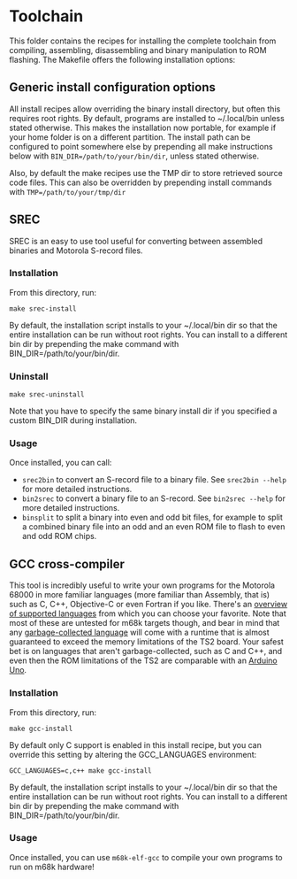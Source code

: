 # Toolchain
This folder contains the recipes for installing the complete toolchain from compiling, assembling, disassembling and binary 
manipulation to ROM flashing. The Makefile offers the following installation options:

## Generic install configuration options
All install recipes allow overriding the binary install directory, but often this requires root rights. By default,
programs are installed to ~/.local/bin unless stated otherwise. This makes the installation now portable, for example if
your home folder is on a different partition. The install path can be configured to point somewhere else by 
prepending all make instructions below with `BIN_DIR=/path/to/your/bin/dir`, unless stated otherwise.

Also, by default the make recipes use the TMP dir to store retrieved source code files. This can also be overridden by
prepending install commands with `TMP=/path/to/your/tmp/dir`

## SREC
SREC is an easy to use tool useful for converting between assembled binaries and Motorola S-record files.

### Installation
From this directory, run:
```shell script
make srec-install
```

By default, the installation script installs to your ~/.local/bin dir so that the entire installation can be run without
root rights. You can install to a different bin dir by prepending the make command with BIN_DIR=/path/to/your/bin/dir.


### Uninstall
```shell script
make srec-uninstall
```

Note that you have to specify the same binary install dir if you specified a custom BIN_DIR during installation.

### Usage
Once installed, you can call: 
- `srec2bin` to convert an S-record file to a binary file. See `srec2bin --help` for more detailed instructions.
- `bin2srec` to convert a binary file to an S-record. See `bin2srec --help` for more detailed instructions.
- `binsplit` to split a binary into even and odd bit files, for example to split a combined binary file into an odd and 
an even ROM file to flash to even and odd ROM chips.

## GCC cross-compiler
This tool is incredibly useful to write your own programs for the Motorola 68000 in more familiar languages (more 
familiar than Assembly, that is) such as C, C++, Objective-C or even Fortran if you like. There's an 
[overview of supported languages](https://en.wikipedia.org/wiki/GNU_Compiler_Collection#Languages) from which you can 
choose your favorite. Note that most of these are untested for m68k targets though, and bear in mind that any 
[garbage-collected language](https://en.wikipedia.org/wiki/Garbage_collection_(computer_science)) will come with a 
runtime that is almost guaranteed to exceed the memory limitations of the TS2 board. Your safest bet is on languages
that aren't garbage-collected, such as C and C++, and even then the ROM limitations of the TS2 are comparable with an
[Arduino Uno](https://www.arduino.cc/en/Main/arduinoBoardUno&gt;#techspecs). 

### Installation
From this directory, run:
```shell script
make gcc-install
```

By default only C support is enabled in this install recipe, but you can override this setting by altering the 
GCC_LANGUAGES environment:
```shell script
GCC_LANGUAGES=c,c++ make gcc-install
```

By default, the installation script installs to your ~/.local/bin dir so that the entire installation can be run without
root rights. You can install to a different bin dir by prepending the make command with BIN_DIR=/path/to/your/bin/dir.

### Usage
Once installed, you can use `m68k-elf-gcc` to compile your own programs to run on m68k hardware!
